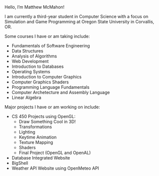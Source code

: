 Hello, I’m Matthew McMahon!

I am currently a third-year student in Computer Science with a focus on Simulation and Game Programming at Oregon State University in Corvallis, OR.

Some courses I have or am taking include:
- Fundamentals of Software Engineering
- Data Structures
- Analysis of Algorithms
- Web Development
- Introduction to Databases
- Operating Systems
- Introduction to Computer Graphics
- Computer Graphics Shaders
- Programming Language Fundamentals
- Computer Archetecture and Assembly Language
- Linear Algebra

Major projects I have or am working on include:
- CS 450 Projects using OpenGL:
  - Draw Something Cool in 3D!
  - Transformations
  - Lighting
  - Keytime Animation
  - Texture Mapping
  - Shaders
  - Final Project (OpenGL and OpenAL)
- Database Integrated Website
- BigShell
- Weather API Website using OpenMeteo API
